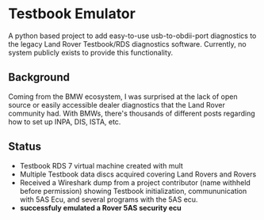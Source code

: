 # Testbook Emulator
A python based project to add easy-to-use usb-to-obdii-port diagnostics to the legacy Land Rover Testbook/RDS diagnostics software. Currently, no system publicly exists to provide this functionality. 

## Background
 Coming from the BMW ecosystem, I was surprised at the lack of open source or easily accessible dealer diagnostics that the Land Rover community had. With BMWs, there's thousands of different posts regarding how to set up INPA, DIS, ISTA, etc.

## Status
- Testbook RDS 7 virtual machine created with mult
- Multiple Testbook data discs acquired covering Land Rovers and Rovers
- Received a Wireshark dump from a project contributor (name withheld before permission) showing Testbook initialization, commununication with 5AS Ecu, and several programs with the 5AS ecu.
- **successfuly emulated a Rover 5AS security ecu** 